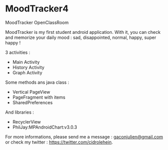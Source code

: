 # MoodTracker4
MoodTracker OpenClassRoom

MoodTracker is my first student android application. With it, you can check and memorize your daily mood : sad, disappointed, normal, happy, super happy !

3 activities :

- Main Activity
- History Activity
- Graph Activity

Some methods ans java class :

- Vertical PageView
- PageFragment with items
- SharedPreferences

And libraries :

- RecyclerView
- PhilJay:MPAndroidChart:v3.0.3

For more informations, please send me a message : gaconjulien@gmail.com or check my twitter : https://twitter.com/cidrolehein. 
